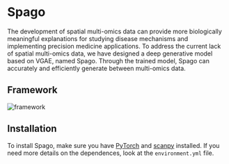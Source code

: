 # Spago
The development of spatial multi-omics data can provide more biologically meaningful explanations for studying disease mechanisms and implementing precision medicine applications. To address the current lack of spatial multi-omics data, we have designed a deep generative model based on VGAE, named Spago. Through the trained model, Spago can accurately and efficiently generate between multi-omics data.

## Framework
![framework](./algorithm.png)

## Installation

To install Spago, make sure you have [PyTorch](https://pytorch.org/) and [scanpy](https://scanpy.readthedocs.io/en/stable/) installed. If you need more details on the dependences, look at the `environment.yml` file. 
